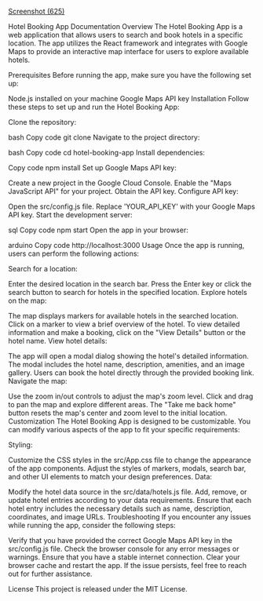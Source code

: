 [Screenshot (625)](https://github.com/moseskereya/hotelfinder/assets/49228545/3ec9a1f2-4fc0-4cba-afbc-bdac3589d358)

Hotel Booking App Documentation
Overview
The Hotel Booking App is a web application that allows users to search and book hotels in a specific location. The app utilizes the React framework and integrates with Google Maps to provide an interactive map interface for users to explore available hotels.

Prerequisites
Before running the app, make sure you have the following set up:

Node.js installed on your machine
Google Maps API key
Installation
Follow these steps to set up and run the Hotel Booking App:

Clone the repository:

bash
Copy code
git clone <repository-url>
Navigate to the project directory:

bash
Copy code
cd hotel-booking-app
Install dependencies:

Copy code
npm install
Set up Google Maps API key:

Create a new project in the Google Cloud Console.
Enable the "Maps JavaScript API" for your project.
Obtain the API key.
Configure API key:

Open the src/config.js file.
Replace 'YOUR_API_KEY' with your Google Maps API key.
Start the development server:

sql
Copy code
npm start
Open the app in your browser:

arduino
Copy code
http://localhost:3000
Usage
Once the app is running, users can perform the following actions:

Search for a location:

Enter the desired location in the search bar.
Press the Enter key or click the search button to search for hotels in the specified location.
Explore hotels on the map:

The map displays markers for available hotels in the searched location.
Click on a marker to view a brief overview of the hotel.
To view detailed information and make a booking, click on the "View Details" button or the hotel name.
View hotel details:

The app will open a modal dialog showing the hotel's detailed information.
The modal includes the hotel name, description, amenities, and an image gallery.
Users can book the hotel directly through the provided booking link.
Navigate the map:

Use the zoom in/out controls to adjust the map's zoom level.
Click and drag to pan the map and explore different areas.
The "Take me back home" button resets the map's center and zoom level to the initial location.
Customization
The Hotel Booking App is designed to be customizable. You can modify various aspects of the app to fit your specific requirements:

Styling:

Customize the CSS styles in the src/App.css file to change the appearance of the app components.
Adjust the styles of markers, modals, search bar, and other UI elements to match your design preferences.
Data:

Modify the hotel data source in the src/data/hotels.js file.
Add, remove, or update hotel entries according to your data requirements.
Ensure that each hotel entry includes the necessary details such as name, description, coordinates, and image URLs.
Troubleshooting
If you encounter any issues while running the app, consider the following steps:

Verify that you have provided the correct Google Maps API key in the src/config.js file.
Check the browser console for any error messages or warnings.
Ensure that you have a stable internet connection.
Clear your browser cache and restart the app.
If the issue persists, feel free to reach out for further assistance.

License
This project is released under the MIT License.






